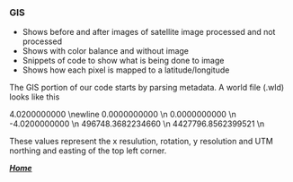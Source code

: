 ### GIS
+ Shows before and after images of satellite image processed and not processed
+ Shows with color balance and without image
+ Snippets of code to show what is being done to image
+ Shows how each pixel is mapped to a latitude/longitude

The GIS portion of our code starts by parsing metadata. A world file (.wld) looks like this

   4.0200000000 \newline
   0.0000000000 \n
   0.0000000000 \n
   -4.0200000000 \n
   496748.3682234660 \n
   4427796.8562399521 \n
   
These values represent the x resulution, rotation, y resolution and UTM northing and easting of the top left corner.

[***Home***](https://rickyroze.github.io/SoftDesFinalProject/)
